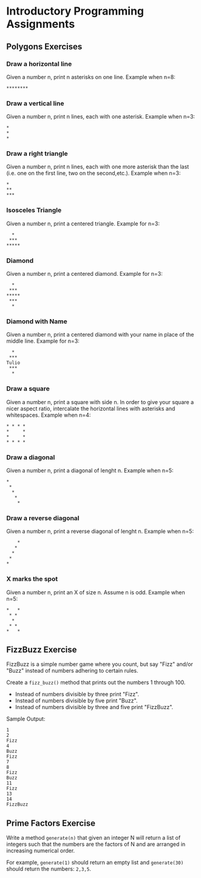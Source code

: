 # Introductory Programming Assignments

## Polygons Exercises

### Draw a horizontal line
Given a number n, print n asterisks on one line. Example when n=8:
```
********
```

### Draw a vertical line
Given a number n, print n lines, each with one asterisk. Example when n=3:
```
*
*
*
```

### Draw a right triangle
Given a number n, print n lines, each with one more asterisk than the last (i.e. one on the first line, two on the second,etc.). Example when n=3:
```
*
**
***
```

### Isosceles Triangle
Given a number n, print a centered triangle. Example for n=3:
```
  *
 ***
*****
```

### Diamond
Given a number n, print a centered diamond. Example for n=3:
```
  *
 ***
*****
 ***
  *
```

### Diamond with Name
Given a number n, print a centered diamond with your name in place of the middle line. Example for n=3:
```
  *
 ***
Tulio
 ***
  *
```

### Draw a square
Given a number n, print a square with side n. In order to give your square a nicer aspect ratio, intercalate the horizontal lines with asterisks and whitespaces. Example when n=4:
```
* * * *
*     *
*     *
* * * *
```

### Draw a diagonal
Given a number n, print a diagonal of lenght n. Example when n=5:

```
*
 *
  *
   *
    *
```

### Draw a reverse diagonal
Given a number n, print a reverse diagonal of lenght n. Example when n=5:

```
    *
   *
  *
 *
*
```

### X marks the spot
Given a number n, print an X of size n. Assume n is odd. Example when n=5:
```
*   *
 * *
  *
 * *
*   *
```

## FizzBuzz Exercise
FizzBuzz is a simple number game where you count, but say "Fizz" and/or "Buzz" instead of numbers adhering to certain rules.

Create a `fizz_buzz()` method that prints out the numbers 1 through 100.
- Instead of numbers divisible by three print "Fizz".
- Instead of numbers divisible by five print "Buzz".
- Instead of numbers divisible by three and five print "FizzBuzz".

Sample Output:
```
1
2
Fizz
4
Buzz
Fizz
7
8
Fizz
Buzz
11
Fizz
13
14
FizzBuzz
```

## Prime Factors Exercise
Write a method `generate(n)` that given an integer N will return a list of integers such that the numbers are the factors of N and are arranged in increasing numerical order.

For example, `generate(1)` should return an empty list and `generate(30)` should return the numbers: `2,3,5`.
